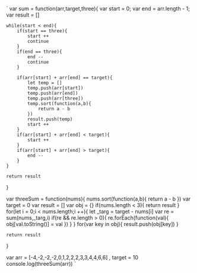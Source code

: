 `
var sum = function(arr,target,three){
    var start = 0;
    var end = arr.length - 1;
    var result = []
   
    while(start < end){
        if(start == three){
            start ++
            continue
        }
        if(end == three){
            end --
            continue
        }                

        if(arr[start] + arr[end] == target){
            let temp = []
            temp.push(arr[start])
            temp.push(arr[end])
            temp.push(arr[three])
            temp.sort(function(a,b){
                return a - b
            })
            result.push(temp)
            start ++
        }
        if(arr[start] + arr[end] < target){
            start ++
        }
        if(arr[start] + arr[end] > target){
            end --
        }
    }

    return result
}

var threeSum = function(nums){
    nums.sort(function(a,b){
        return a - b
    })
    var target = 0
    var result = []
    var obj = {}
    if(nums.length < 3){
        return result
    }
    for(let i = 0;i < nums.length;i ++){
        let _targ = target - nums[i]
        var re = sum(nums,_targ,i)
        if(re && re.length > 0){
            re.forEach(function(val){
                obj[val.toString()] = val
            })
        }
    }
    for(var key in obj){
        result.push(obj[key])
    }

    return result
}



var arr = [-4,-2,-2,-2,0,1,2,2,2,3,3,4,4,6,6] , target = 10
console.log(threeSum(arr))
`
